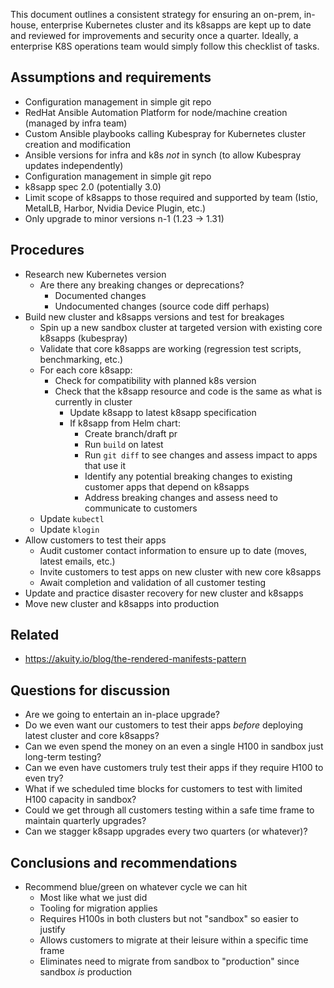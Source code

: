 This document outlines a consistent strategy for ensuring an on-prem, in-house, enterprise Kubernetes cluster and its k8sapps are kept up to date and reviewed for improvements and security once a quarter. Ideally, a enterprise K8S operations team would simply follow this checklist of tasks.

## Assumptions and requirements

- Configuration management in simple git repo
- RedHat Ansible Automation Platform for node/machine creation (managed by infra team)
- Custom Ansible playbooks calling Kubespray for Kubernetes cluster creation and modification
- Ansible versions for infra and k8s *not* in synch (to allow Kubespray updates independently)
- Configuration management in simple git repo
- k8sapp spec 2.0 (potentially 3.0)
- Limit scope of k8sapps to those required and supported by team (Istio, MetalLB, Harbor, Nvidia Device Plugin, etc.)
- Only upgrade to minor versions n-1 (1.23 -> 1.31)
## Procedures

- Research new Kubernetes version
	- Are there any breaking changes or deprecations?
		- Documented changes
		- Undocumented changes (source code diff perhaps)
- Build new cluster and k8sapps versions and test for breakages
	- Spin up a new sandbox cluster at targeted version with existing core k8sapps (kubespray)
	- Validate that core k8sapps are working (regression test scripts, benchmarking, etc.)
	- For each core k8sapp:
		- Check for compatibility with planned k8s version
		- Check that the k8sapp resource and code is the same as what is currently in cluster
			- Update k8sapp to latest k8sapp specification
			- If k8sapp from Helm chart:
				- Create branch/draft pr
				- Run `build` on latest
				- Run `git diff` to see changes and assess impact to apps that use it
				- Identify any potential breaking changes to existing customer apps that depend on k8sapps
				- Address breaking changes and assess need to communicate to customers
	- Update `kubectl`
	- Update `klogin`
- Allow customers to test their apps
	- Audit customer contact information to ensure up to date (moves, latest emails, etc.)
	- Invite customers to test apps on new cluster with new core k8sapps
	- Await completion and validation of all customer testing
- Update and practice disaster recovery for new cluster and k8sapps
- Move new cluster and k8sapps into production

## Related

- https://akuity.io/blog/the-rendered-manifests-pattern

## Questions for discussion

- Are we going to entertain an in-place upgrade?
- Do we even want our customers to test their apps *before* deploying latest cluster and core k8sapps?
- Can we even spend the money on an even a single H100 in sandbox just long-term testing?
- Can we even have customers truly test their apps if they require H100 to even try?
- What if we scheduled time blocks for customers to test with limited H100 capacity in sandbox?
- Could we get through all customers testing within a safe time frame to maintain quarterly upgrades?
- Can we stagger k8sapp upgrades every two quarters (or whatever)?

## Conclusions and recommendations

- Recommend blue/green on whatever cycle we can hit
	- Most like what we just did
	- Tooling for migration applies
	- Requires H100s in both clusters but not "sandbox" so easier to justify
	- Allows customers to migrate at their leisure within a specific time frame
	- Eliminates need to migrate from sandbox to "production" since sandbox *is* production